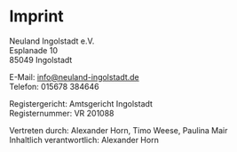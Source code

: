 # Imprint

Neuland Ingolstadt e.V.\
Esplanade 10\
85049 Ingolstadt

E-Mail: info@neuland-ingolstadt.de\
Telefon: 015678 384646

Registergericht: Amtsgericht Ingolstadt\
Registernummer: VR 201088

Vertreten durch: Alexander Horn, Timo Weese, Paulina Mair\
Inhaltlich verantwortlich: Alexander Horn
